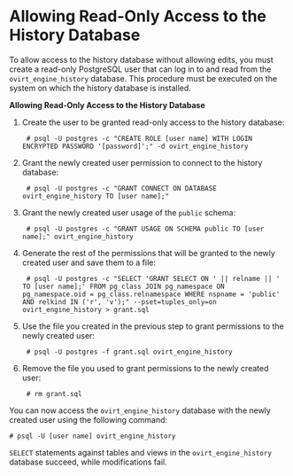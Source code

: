 # Allowing Read-Only Access to the History Database

To allow access to the history database without allowing edits, you must create a read-only PostgreSQL user that can log in to and read from the `ovirt_engine_history` database. This procedure must be executed on the system on which the history database is installed.

**Allowing Read-Only Access to the History Database**

1. Create the user to be granted read-only access to the history database:

        # psql -U postgres -c "CREATE ROLE [user name] WITH LOGIN ENCRYPTED PASSWORD '[password]';" -d ovirt_engine_history

2. Grant the newly created user permission to connect to the history database:

        # psql -U postgres -c "GRANT CONNECT ON DATABASE ovirt_engine_history TO [user name];"

3. Grant the newly created user usage of the `public` schema:

        # psql -U postgres -c "GRANT USAGE ON SCHEMA public TO [user name];" ovirt_engine_history

4. Generate the rest of the permissions that will be granted to the newly created user and save them to a file:

        # psql -U postgres -c "SELECT 'GRANT SELECT ON ' || relname || ' TO [user name];' FROM pg_class JOIN pg_namespace ON pg_namespace.oid = pg_class.relnamespace WHERE nspname = 'public' AND relkind IN ('r', 'v');" --pset=tuples_only=on  ovirt_engine_history > grant.sql

5. Use the file you created in the previous step to grant permissions to the newly created user:

        # psql -U postgres -f grant.sql ovirt_engine_history

6. Remove the file you used to grant permissions to the newly created user:

        # rm grant.sql

You can now access the `ovirt_engine_history` database with the newly created user using the following command:

    # psql -U [user name] ovirt_engine_history

`SELECT` statements against tables and views in the `ovirt_engine_history` database succeed, while modifications fail.
